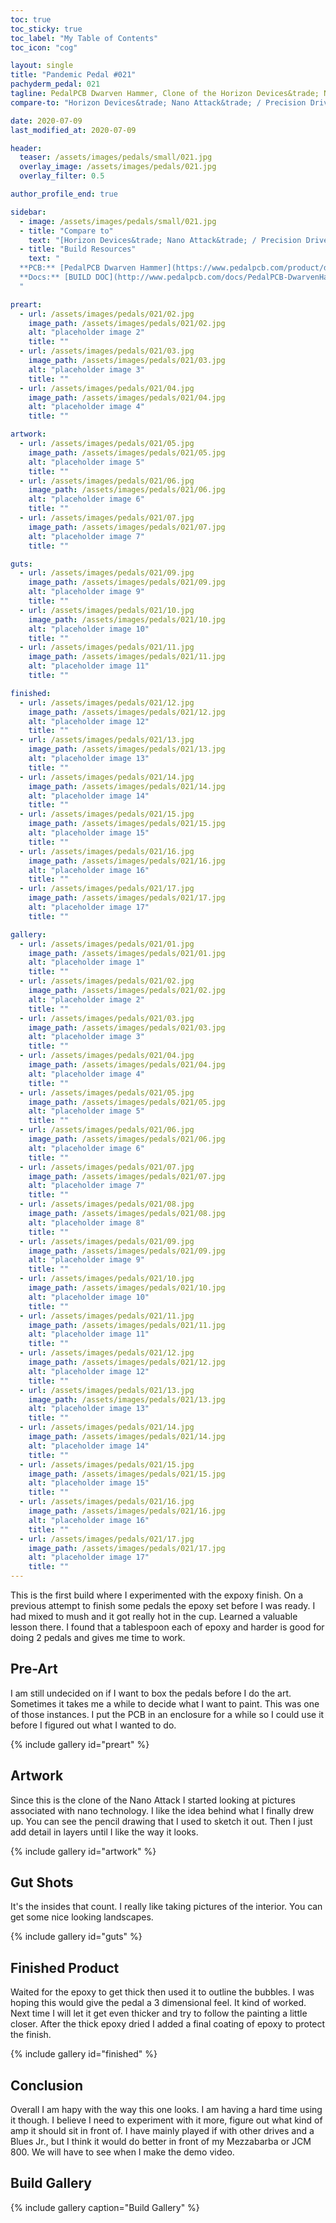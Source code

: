 ```yaml
---
toc: true
toc_sticky: true
toc_label: "My Table of Contents"
toc_icon: "cog"

layout: single
title: "Pandemic Pedal #021"
pachyderm_pedal: 021
tagline: PedalPCB Dwarven Hammer, Clone of the Horizon Devices&trade; Nano Attack&trade; / Precision Drive
compare-to: "Horizon Devices&trade; Nano Attack&trade; / Precision Drive"

date: 2020-07-09
last_modified_at: 2020-07-09

header:
  teaser: /assets/images/pedals/small/021.jpg
  overlay_image: /assets/images/pedals/021.jpg
  overlay_filter: 0.5

author_profile_end: true

sidebar:
  - image: /assets/images/pedals/small/021.jpg
  - title: "Compare to"
    text: "[Horizon Devices&trade; Nano Attack&trade; / Precision Drive](https://horizondevices.com/collections/all)"
  - title: "Build Resources"
    text: "
  **PCB:** [PedalPCB Dwarven Hammer](https://www.pedalpcb.com/product/dwarvenhammer/)<br>
  **Docs:** [BUILD DOC](http://www.pedalpcb.com/docs/PedalPCB-DwarvenHammer.pdf)
  "

preart:
  - url: /assets/images/pedals/021/02.jpg
    image_path: /assets/images/pedals/021/02.jpg
    alt: "placeholder image 2"
    title: ""
  - url: /assets/images/pedals/021/03.jpg
    image_path: /assets/images/pedals/021/03.jpg
    alt: "placeholder image 3"
    title: ""
  - url: /assets/images/pedals/021/04.jpg
    image_path: /assets/images/pedals/021/04.jpg
    alt: "placeholder image 4"
    title: ""

artwork:
  - url: /assets/images/pedals/021/05.jpg
    image_path: /assets/images/pedals/021/05.jpg
    alt: "placeholder image 5"
    title: ""
  - url: /assets/images/pedals/021/06.jpg
    image_path: /assets/images/pedals/021/06.jpg
    alt: "placeholder image 6"
    title: ""
  - url: /assets/images/pedals/021/07.jpg
    image_path: /assets/images/pedals/021/07.jpg
    alt: "placeholder image 7"
    title: ""

guts:
  - url: /assets/images/pedals/021/09.jpg
    image_path: /assets/images/pedals/021/09.jpg
    alt: "placeholder image 9"
    title: ""
  - url: /assets/images/pedals/021/10.jpg
    image_path: /assets/images/pedals/021/10.jpg
    alt: "placeholder image 10"
    title: ""
  - url: /assets/images/pedals/021/11.jpg
    image_path: /assets/images/pedals/021/11.jpg
    alt: "placeholder image 11"
    title: ""

finished:
  - url: /assets/images/pedals/021/12.jpg
    image_path: /assets/images/pedals/021/12.jpg
    alt: "placeholder image 12"
    title: ""
  - url: /assets/images/pedals/021/13.jpg
    image_path: /assets/images/pedals/021/13.jpg
    alt: "placeholder image 13"
    title: ""
  - url: /assets/images/pedals/021/14.jpg
    image_path: /assets/images/pedals/021/14.jpg
    alt: "placeholder image 14"
    title: ""
  - url: /assets/images/pedals/021/15.jpg
    image_path: /assets/images/pedals/021/15.jpg
    alt: "placeholder image 15"
    title: ""
  - url: /assets/images/pedals/021/16.jpg
    image_path: /assets/images/pedals/021/16.jpg
    alt: "placeholder image 16"
    title: ""
  - url: /assets/images/pedals/021/17.jpg
    image_path: /assets/images/pedals/021/17.jpg
    alt: "placeholder image 17"
    title: ""

gallery:
  - url: /assets/images/pedals/021/01.jpg
    image_path: /assets/images/pedals/021/01.jpg
    alt: "placeholder image 1"
    title: ""
  - url: /assets/images/pedals/021/02.jpg
    image_path: /assets/images/pedals/021/02.jpg
    alt: "placeholder image 2"
    title: ""
  - url: /assets/images/pedals/021/03.jpg
    image_path: /assets/images/pedals/021/03.jpg
    alt: "placeholder image 3"
    title: ""
  - url: /assets/images/pedals/021/04.jpg
    image_path: /assets/images/pedals/021/04.jpg
    alt: "placeholder image 4"
    title: ""
  - url: /assets/images/pedals/021/05.jpg
    image_path: /assets/images/pedals/021/05.jpg
    alt: "placeholder image 5"
    title: ""
  - url: /assets/images/pedals/021/06.jpg
    image_path: /assets/images/pedals/021/06.jpg
    alt: "placeholder image 6"
    title: ""
  - url: /assets/images/pedals/021/07.jpg
    image_path: /assets/images/pedals/021/07.jpg
    alt: "placeholder image 7"
    title: ""
  - url: /assets/images/pedals/021/08.jpg
    image_path: /assets/images/pedals/021/08.jpg
    alt: "placeholder image 8"
    title: ""
  - url: /assets/images/pedals/021/09.jpg
    image_path: /assets/images/pedals/021/09.jpg
    alt: "placeholder image 9"
    title: ""
  - url: /assets/images/pedals/021/10.jpg
    image_path: /assets/images/pedals/021/10.jpg
    alt: "placeholder image 10"
    title: ""
  - url: /assets/images/pedals/021/11.jpg
    image_path: /assets/images/pedals/021/11.jpg
    alt: "placeholder image 11"
    title: ""
  - url: /assets/images/pedals/021/12.jpg
    image_path: /assets/images/pedals/021/12.jpg
    alt: "placeholder image 12"
    title: ""
  - url: /assets/images/pedals/021/13.jpg
    image_path: /assets/images/pedals/021/13.jpg
    alt: "placeholder image 13"
    title: ""
  - url: /assets/images/pedals/021/14.jpg
    image_path: /assets/images/pedals/021/14.jpg
    alt: "placeholder image 14"
    title: ""
  - url: /assets/images/pedals/021/15.jpg
    image_path: /assets/images/pedals/021/15.jpg
    alt: "placeholder image 15"
    title: ""
  - url: /assets/images/pedals/021/16.jpg
    image_path: /assets/images/pedals/021/16.jpg
    alt: "placeholder image 16"
    title: ""
  - url: /assets/images/pedals/021/17.jpg
    image_path: /assets/images/pedals/021/17.jpg
    alt: "placeholder image 17"
    title: ""
---
```


This is the first build where I experimented with the expoxy finish. On a previous attempt to finish some pedals the epoxy set before I was ready. I had mixed to mush and it got really hot in the cup. Learned a valuable lesson there. I found that a tablespoon each of epoxy and harder is good for doing 2 pedals and gives me time to work.

## Pre-Art ##

I am still undecided on if I want to box the pedals before I do the art. Sometimes it takes me a while to decide what I want to paint. This was one of those instances. I put the PCB in an enclosure for a while so I could use it before I figured out what I wanted to do.

{% include gallery id="preart"  %}

## Artwork ##

Since this is the clone of the Nano Attack I started looking at pictures associated with nano technology. I like the idea behind what I finally drew up. You can see the pencil drawing that I used to sketch it out. Then I just add detail in layers until I like the way it looks.

{% include gallery id="artwork"  %}

## Gut Shots ##

It's the insides that count. I really like taking pictures of the interior. You can get some nice looking landscapes.

{% include gallery id="guts" %}

## Finished Product ##

Waited for the epoxy to get thick then used it to outline the bubbles. I was hoping this would give the pedal a 3 dimensional feel. It kind of worked. Next time I will let it get even thicker and try to follow the painting a little closer. After the thick epoxy dried I added a final coating of epoxy to protect the finish.

{% include gallery id="finished" %}

## Conclusion ##

Overall I am hapy with the way this one looks. I am having a hard time using it though. I believe I need to experiment with it more, figure out what kind of amp it should sit in front of. I have mainly played if with other drives and a Blues Jr., but I think it would do better in front of my Mezzabarba or JCM 800. We will have to see when I make the demo video.

## Build Gallery ##

{% include gallery caption="Build Gallery" %}